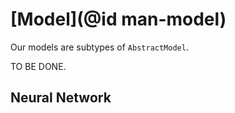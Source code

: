 # [Model](@id man-model)

Our models are subtypes of `AbstractModel`.

TO BE DONE.

## Neural Network
